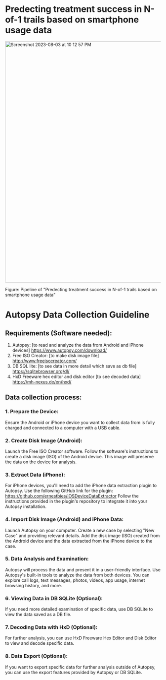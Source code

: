 # Predecting treatment success in N-of-1 trails based on smartphone usage data
<img width="778" alt="Screenshot 2023-08-03 at 10 12 57 PM" src="https://github.com/abralurrahman/Smartphone-N-of-1-Predicting-Treatment-Success-with-Autopsy-Data/assets/98735630/e63b7374-78b3-4550-990e-a8fe4dfb28f2">

Figure: Pipeline of "Predecting treatment success in N-of-1 trails based on smartphone usage data"
#  Autopsy Data Collection Guideline

##  Requirements (Software needed):
1.  Autopsy:  [to read and analyze the data from Android and iPhone devices] https://www.autopsy.com/download/
2.  Free ISO Creator:  [to make disk image file] http://www.freeisocreator.com/
3.  DB SQL lite:    [to see data in more detail which save as db file] https://sqlitebrowser.org/dl/ 
4.  HxD Freeware hex editor and disk editor [to see decoded data] https://mh-nexus.de/en/hxd/

##  Data collection process:
###  1.	Prepare the Device:
Ensure the Android or iPhone device you want to collect data from is fully charged and connected to a computer with a USB cable.
###  2.	Create Disk Image (Android):
Launch the Free ISO Creator software.
Follow the software's instructions to create a disk image (ISO) of the Android device. This image will preserve the data on the device for analysis.
###  3.	Extract Data (iPhone):
For iPhone devices, you'll need to add the iPhone data extraction plugin to Autopsy. Use the following GitHub link for the plugin: https://github.com/ernestbies/iOSDeviceDataExtractor
Follow the instructions provided in the plugin's repository to integrate it into your Autopsy installation.
###  4.	Import Disk Image (Android) and iPhone Data:
Launch Autopsy on your computer.
Create a new case by selecting "New Case" and providing relevant details.
Add the disk image (ISO) created from the Android device and the data extracted from the iPhone device to the case.
###  5.	Data Analysis and Examination:
Autopsy will process the data and present it in a user-friendly interface.
Use Autopsy's built-in tools to analyze the data from both devices. You can explore call logs, text messages, photos, videos, app usage, internet browsing history, and more.
###  6.	Viewing Data in DB SQLite (Optional):
If you need more detailed examination of specific data, use DB SQLite to view the data saved as a DB file.
###  7.	Decoding Data with HxD (Optional):
For further analysis, you can use HxD Freeware Hex Editor and Disk Editor to view and decode specific data.
###  8.	Data Export (Optional):
If you want to export specific data for further analysis outside of Autopsy, you can use the export features provided by Autopsy or DB SQLite.

